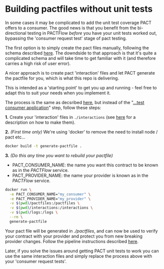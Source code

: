 
# Building pactfiles without unit tests
In some cases it may be complicated to add the unit test coverage PACT offers to a consumer. The good news is that you benefit from the bi-directional testing in PACTFlow _before_ you have your unit tests worked out, bypassing the 'consumer request test' stage of pact testing.

The first option is to simply create the pact files manually, following the schema described [here](https://github.com/pact-foundation/pact-specification/tree/version-3). The downdside to that approach is that it's quite a complicated schema and will take time to get familiar with it (and therefore carries a high risk of user error).

A nicer approach is to create pact 'interaction' files and let PACT generate the pactfile for you, which is what this repo is delivering.

This is intended as a 'starting point' to get you up and running - feel free to adapt this to suit your needs when you implement it.

The process is the same as decsribed [here](https://discoveryinc.atlassian.net/wiki/spaces/GQA/pages/2886369708/Implementing+in+Consumer+code), but instead of the "[...test consumer application](https://discoveryinc.atlassian.net/wiki/spaces/GQA/pages/2886369708/Implementing+in+Consumer+code#2.-Start-mock-provider-and-test-consumer-application)" step, follow these steps:

**1.** Create your 'interaction' files in `./interactions` (see [here](https://discoveryinc.atlassian.net/wiki/spaces/GQA/pages/2886369708/Implementing+in+Consumer+code#1.-Create-interaction-files) for a description on how to make them).

**2.** _(First time only)_
We're using 'docker' to remove the need to install node / pact etc... 
```bash
docker build -t generate-pactfile .
```


**3.** _(Do this any time you want to rebuild your pactfile)_

- PACT_CONSUMER_NAME: the name you want this contract to be known as in the _PACTFlow_ service.
- PACT_PROVIDER_NAME: the name your provider is known as in the _PACTFlow_ service.
```bash
docker run \
  -e PACT_CONSUMER_NAME="my_consumer" \
  -e PACT_PROVIDER_NAME="my_provider" \
  -v $(pwd)/pactfiles:/pactfiles \
  -v $(pwd)/interactions:/interactions \
  -v $(pwd)/logs:/logs \
  --rm \
  generate-pactfile
```

Your pact file will be generated in _./pactfiles_, and can now be used to verify your contract with your provider and protect you from new breaking provider changes. Follow the pipeline instructions described [here](https://discoveryinc.atlassian.net/wiki/spaces/GQA/pages/2886369708/Implementing+in+Consumer+code#2.-Is-the-consumer-specification-compatible-with-the-current-provider-specification%3F).

Later, if you solve the issues around getting PACT unit tests to work you can use the same interaction files and simply replace the process above with your 'consumer request tests'.